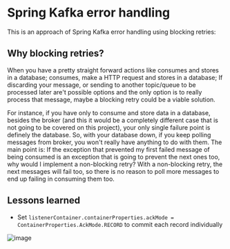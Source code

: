 # Spring Kafka error handling

This is an approach of Spring Kafka error handling using blocking retries:

## Why blocking retries?

When you have a pretty straight forward actions like consumes and stores in a database; consumes, make a HTTP request and stores in a database; If discarding your message, or sending to another topic/queue to be processed later are't possible options and the only option is to really process that message, maybe a blocking retry could be a viable solution.

For instance, if you have only to consume and store data in a database, besides the broker (and this it would be a completely different case that is not going to be covered on this project), your only single failure point is definely the database. So, with your database down, if you keep polling messages from broker, you won't really have anything to do with them. The main point is: If the exception that prevented my first failed message of being consumed is an exception that is going to prevent the next ones too, why would I implement a non-blocking retry? With a non-blocking retry, the next messages will fail too, so there is no reason to poll more messages to end up failing in consuming them too.

## Lessons learned

- Set ```listenerContainer.containerProperties.ackMode = ContainerProperties.AckMode.RECORD``` to commit each record individually


![image](https://user-images.githubusercontent.com/13872621/119908508-1f9ed780-bf29-11eb-9501-61c8428ef321.png)
